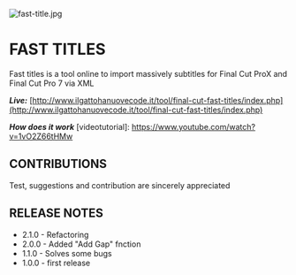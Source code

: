 ![fast-title.jpg](http://www.ilgattohanuovecode.it/images/website/fast-title.jpg)

# FAST TITLES #

Fast titles is a tool online to import massively subtitles for Final Cut ProX and Final Cut Pro 7 via XML

***Live:*** 
[http://www.ilgattohanuovecode.it/tool/final-cut-fast-titles/index.php](http://www.ilgattohanuovecode.it/tool/final-cut-fast-titles/index.php)

***How does it work*** [videotutorial]: 
https://www.youtube.com/watch?v=1vO2Z66tHMw

CONTRIBUTIONS
-------------
Test, suggestions and contribution are sincerely appreciated

RELEASE NOTES
-------------

* 2.1.0 - Refactoring
* 2.0.0 - Added "Add Gap" fnction
* 1.1.0 - Solves some bugs
* 1.0.0 - first release

